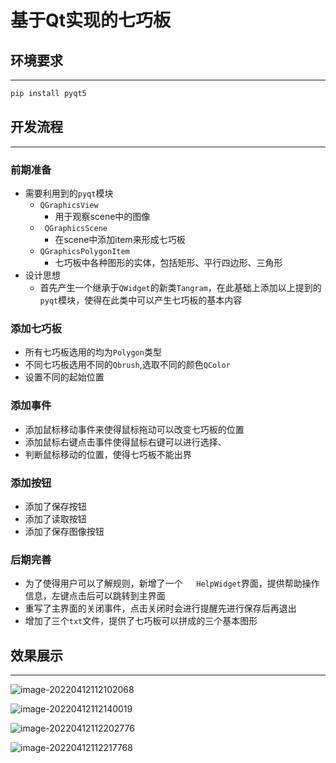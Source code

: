 # 基于Qt实现的七巧板

## 环境要求

---

```python
pip install pyqt5
```

## 开发流程

---

### 前期准备

- 需要利用到的`pyqt`模块
  - `QGraphicsView`
    - 用于观察scene中的图像
  - ` QGraphicsScene`
    - 在scene中添加item来形成七巧板
  - `QGraphicsPolygonItem`
    - 七巧板中各种图形的实体，包括矩形、平行四边形、三角形
- 设计思想
  - 首先产生一个继承于`QWidget`的新类`Tangram`，在此基础上添加以上提到的`pyqt`模块，使得在此类中可以产生七巧板的基本内容

### 添加七巧板

- 所有七巧板选用的均为`Polygon`类型
- 不同七巧板选用不同的`Qbrush`,选取不同的颜色`QColor`
- 设置不同的起始位置

### 添加事件

- 添加鼠标移动事件来使得鼠标拖动可以改变七巧板的位置
- 添加鼠标右键点击事件使得鼠标右键可以进行选择、
- 判断鼠标移动的位置，使得七巧板不能出界

### 添加按钮

- 添加了保存按钮
- 添加了读取按钮
- 添加了保存图像按钮

### 后期完善

- 为了使得用户可以了解规则，新增了一个`	HelpWidget`界面，提供帮助操作信息，左键点击后可以跳转到主界面
- 重写了主界面的关闭事件，点击关闭时会进行提醒先进行保存后再退出
- 增加了三个`txt`文件，提供了七巧板可以拼成的三个基本图形

## 效果展示	

---

![image-20220412112102068](F:\学习\Python程序设计\code\image\1.png)

![image-20220412112140019](F:\学习\Python程序设计\code\image\2.png)

![image-20220412112202776](C:\Users\Brezze\AppData\Roaming\Typora\typora-user-images\image-20220412112202776.png)

![image-20220412112217768](C:\Users\Brezze\AppData\Roaming\Typora\typora-user-images\image-20220412112217768.png)
